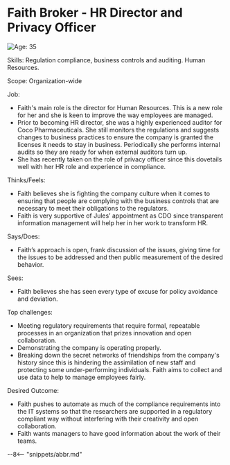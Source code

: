 <!-- SPDX-License-Identifier: Apache-2.0 -->
<!-- Copyright Contributors to the ODPi Egeria project. -->

# Faith Broker - HR Director and Privacy Officer

<img src="https://raw.githubusercontent.com/odpi/data-governance/master/docs/coco-pharmaceuticals/personas/faith-broker.png" style="float:left">

Age: 35

Skills: Regulation compliance, business controls and auditing.
Human Resources.

Scope: Organization-wide

Job:
* Faith's main role is the director for Human Resources.
This is a new role for her and she is keen to improve
the way employees are managed.
* Prior to becoming HR director, she was a highly experienced auditor
for Coco Pharmaceuticals.
She still monitors the
regulations and suggests changes to business
practices to ensure the company is granted the licenses it needs
to stay in business.
Periodically she performs internal audits so they are ready
for when external auditors turn up.
* She has recently taken on the role of privacy officer since this
dovetails well with her HR role and experience in compliance.

Thinks/Feels:
* Faith believes she is fighting the company culture when it comes
to ensuring that people are complying with the business
controls that are necessary to meet their obligations to the regulators.
* Faith is very supportive of Jules’ appointment
as CDO since transparent information management will help her in
her work to transform HR.

Says/Does:
* Faith’s approach is open, frank discussion of the issues,
giving time for the issues to be addressed and then public
measurement of the desired behavior.

Sees:
* Faith believes she has seen every type of excuse for policy
avoidance and deviation.

Top challenges:
* Meeting regulatory requirements that require formal,
repeatable processes in an organization that prizes innovation
and open collaboration.
* Demonstrating the company is operating properly.
* Breaking down the secret networks of friendships from
the company's history since this is hindering the assimilation
of new staff and protecting some under-performing individuals.
Faith aims to collect and use data to help to manage employees fairly.

Desired Outcome:
* Faith pushes to automate as much of the compliance requirements
into the IT systems so that the researchers are supported in a
regulatory compliant way without interfering with their creativity
and open collaboration.
* Faith wants managers to have good information about the work of their
teams.


--8<-- "snippets/abbr.md"


